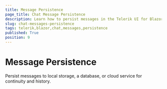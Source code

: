 ```yaml
---
title: Message Persistence
page_title: Chat Message Persistence
description: Learn how to persist messages in the Telerik UI for Blazor Chat component using local storage, databases, or cloud services.
slug: chat-messages-persistence
tags: telerik,blazor,chat,messages,persistence
published: True
position: 9
---
```


# Message Persistence

Persist messages to local storage, a database, or cloud service for continuity and history.
